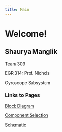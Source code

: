 ```yaml
---
title: Main
---
```

# Welcome!

## Shaurya Manglik

Team 309

EGR 314: Prof. Nichols

Gyroscope Subsystem



### Links to Pages

[Block Diagram](https://shauryamanglik.github.io/shauryamanglik/Block%20Diagram/)

[Component Selection](https://shauryamanglik.github.io/shauryamanglik/Component%20Selection/)

[Schematic](https://shauryamanglik.github.io/shauryamanglik/Individual%20Schematic/)
